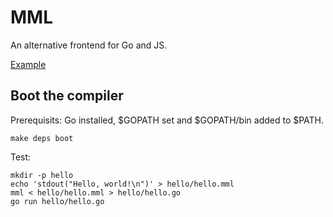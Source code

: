 # MML

An alternative frontend for Go and JS.

[Example](https://github.com/aryszka/mml/blob/master/compile.mml)

## Boot the compiler

Prerequisits: Go installed, $GOPATH set and $GOPATH/bin added to $PATH.

```
make deps boot
```

Test:

```
mkdir -p hello
echo 'stdout("Hello, world!\n")' > hello/hello.mml
mml < hello/hello.mml > hello/hello.go
go run hello/hello.go
```
